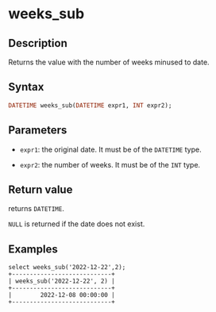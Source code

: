 ---
---

# weeks_sub

## Description

Returns the value with the number of weeks minused to date.

## Syntax

```Haskell
DATETIME weeks_sub(DATETIME expr1, INT expr2);
```

## Parameters

- `expr1`: the original date. It must be of the `DATETIME` type.

- `expr2`: the number of weeks. It must be of the `INT` type.

## Return value

returns `DATETIME`. 

`NULL` is returned if the date does not exist.

## Examples

```Plain
select weeks_sub('2022-12-22',2);
+----------------------------+
| weeks_sub('2022-12-22', 2) |
+----------------------------+
|        2022-12-08 00:00:00 |
+----------------------------+
```
